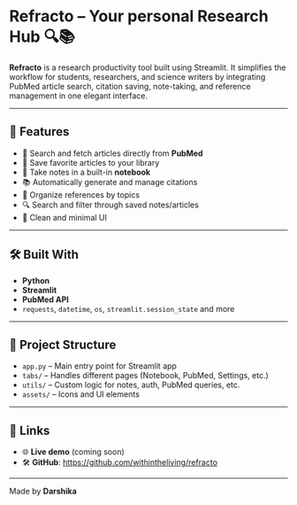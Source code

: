 # Refracto – Your personal Research Hub 🔍📚

**Refracto** is a research productivity tool built using Streamlit. It simplifies the workflow for students, researchers, and science writers by integrating PubMed article search, citation saving, note-taking, and reference management in one elegant interface.

---

## 🚀 Features

- 🔬 Search and fetch articles directly from **PubMed**
- 💾 Save favorite articles to your library
- 🧠 Take notes in a built-in **notebook**
- 📚 Automatically generate and manage citations
- 📑 Organize references by topics
- 🔍 Search and filter through saved notes/articles
- 🧭 Clean and minimal UI

---

## 🛠️ Built With

- **Python**
- **Streamlit**
- **PubMed API**
- `requests`, `datetime`, `os`, `streamlit.session_state` and more

---

## 📂 Project Structure

- `app.py` – Main entry point for Streamlit app
- `tabs/` – Handles different pages (Notebook, PubMed, Settings, etc.)
- `utils/` – Custom logic for notes, auth, PubMed queries, etc.
- `assets/` – Icons and UI elements

---

## 🔗 Links

- 🌐 **Live demo** (coming soon)  
- 🛠️ **GitHub**: https://github.com/withintheliving/refracto

---

Made by **Darshika**


